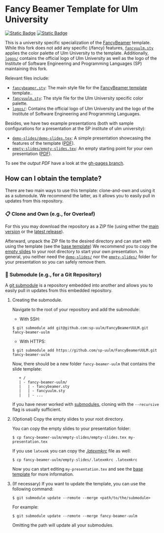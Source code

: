 # Fancy Beamer Template for Ulm University

[![Static Badge](https://img.shields.io/badge/LaTeX-Inside-blue?style=for-the-badge&labelColor=darkorange&color=white)](https://www.latex-project.org/) [![Static Badge](https://img.shields.io/badge/SP-Institute-blue?style=for-the-badge&labelColor=%23A32638&color=white)](https://www.uni-ulm.de/in/sp/)

This is a university specific specialization of the [FancyBeamer](https://github.com/SEatUPB/FancyBeamer) template.
While this fork does not add any specific (/fancy) features, [`fancyuulm.sty`](fancyuulm.sty) applies the color palette of Ulm University to the template.
Additionally, [`logos/`](logos/) contains the official logo of Ulm University as well as the logo of the Institute of Software Engineering and Programming Languages&nbsp;(SP) maintaining this fork.

Relevant files include:

* [`fancybeamer.sty`](fancybeamer.sty): The main style file for the [FancyBeamer template](https://github.com/SEatUPB/FancyBeamer) template..
* [`fancyuulm.sty`](fancyuulm.sty): The style file for the Ulm University specific color palette.
* [`logos/`](logos/): Contains the official logo of Ulm University and the logo of the Institute of Software Engineering and Programming Languages.

Besides, we have two example presentations (both with sample configurations for a presentation at the SP institute of ulm university):

* [`demo-slides/demo-slides.tex`](demo-slides/demo-slides.tex): A simple presentation showcasing the features of the template ([PDF](https://github.com/sp-uulm/FancyBeamerUULM/tree/gh-pages/demo-slides/demo-slides.pdf)).
* [`empty-slides/empty-slides.tex`](empty-slides/empty-slides.tex): An empty starting point for your own presentation ([PDF](https://github.com/sp-uulm/FancyBeamerUULM/tree/gh-pages/empty-slides/empty-slides.pdf)).

To see the _output PDF_ have a look at the [gh-pages branch](https://github.com/sp-uulm/FancyBeamerUULM/tree/gh-pages).

## How can I obtain the template?

There are two main ways to use this template: clone-and-own and using it as a submodule. We recommend the latter, as it allows you to easily pull in updates from this repository.

### 📋 Clone and Own (e.g., for Overleaf)

For this you may download the repository as a ZIP file (using either the [main version](https://github.com/sp-uulm/FancyBeamerUULM/archive/refs/heads/main.zip) or the [latest release](https://github.com/sp-uulm/FancyBeamerUULM/releases/latest)).

Afterward, unpack the ZIP file to the desired directory and can start with using the template (see the [base template](https://github.com/SEatUPB/FancyBeamer)) We recommend you to copy the [empty slides](empty-slides/empty-slides.tex) to your root directory to start your own presentation.
In general, you neither need the [`demo-slides/`](demo-slides/) nor the [`empty-slides/`](empty-slides/) folder for your presentation so you can safely remove them.

### 🔗 Submodule (e.g., for a Git Repository)

A [git submodule][Git Submodules] is a repository embedded into another and allows you to easily pull in updates from this embedded repository.

1. Creating the submodule.

   Navigate to the root of your repository and add the submodule:

   * With SSH:

   ```shell
   $ git submodule add git@github.com:sp-uulm/FancyBeamerUULM.git fancy-beamer-uulm
   ```

   * With HTTPS:

   ```shell
   $ git submodule add https://github.com/sp-uulm/FancyBeamerUULM.git fancy-beamer-uulm
   ```

   Now, there should be a new folder `fancy-beamer-uulm` that contains the slide template:

   ```text
      + /
      | - fancy-beamer-uulm/
      |   | - fancybeamer.sty
      |   | - fancyuulm.sty
      |   | - ...
   ```

   If you have never worked with [submodules][Git Submodules], cloning with the `--recursive` flag is usually sufficient.

2. (Optional) Copy the empty slides to your root directory.

   You can copy the empty slides to your presentation folder:

   ```shell
   $ cp fancy-beamer-uulm/empty-slides/empty-slides.tex my-presentation.tex
   ```

   If you use `latexmk` you can copy the [_.latexmkrc_](.latexmkrc) file as well:

   ```shell
   $ cp fancy-beamer-uulm/empty-slides/.latexmkrc .latexmkrc
   ```

   Now you can start editing `my-presentation.tex` and see the [base template](https://github.com/SEatUPB/FancyBeamer) for more information.

3. (If necessary) If you want to update the template, you can use the following command:

   ```shell
   $ git submodule update --remote --merge <path/to/the/submodule>
   ```

   For example:

   ```shell
   $ git submodule update --remote --merge fancy-beamer-uulm
   ```

   Omitting the path will update all your submodules.

[Git Submodules]: https://git-scm.com/book/en/v2/Git-Tools-Submodules